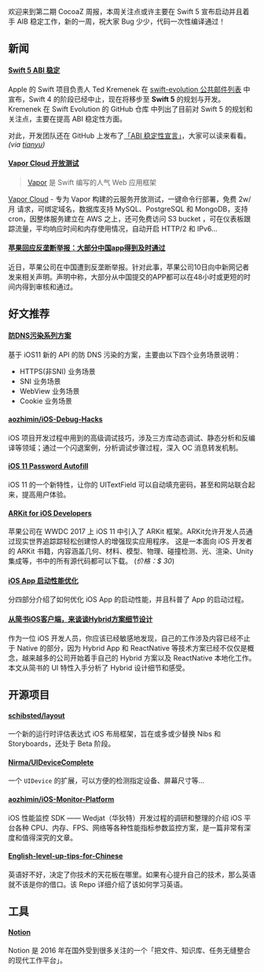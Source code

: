 欢迎来到第二期 CocoaZ 周报，本周关注点或许主要在 Swift 5 宣布启动并且着手 AIB 稳定工作，新的一周，祝大家 Bug 少少，代码一次性编译通过！

## 新闻 

#### [Swift 5 ABI 稳定 ](https://github.com/apple/swift-evolution#development-major-version--swift-50)

Apple 的 Swift 项目负责人 Ted Kremenek 在 [swift-evolution 公共邮件列表](https://link.juejin.im/?target=https%3A%2F%2Flists.swift.org%2Fpipermail%2Fswift-evolution%2FWeek-of-Mon-20170807%2F038645.html) 中宣布，Swift 4 的阶段已经中止，现在将移步至 **Swift 5** 的规划与开发。Kremenek 在 Swift Evolution 的 GitHub 仓库 中列出了目前对 Swift 5 的规划和关注点，主要在提高 ABI 稳定性方面。

对此，开发团队还在 GitHub 上发布了[「ABI 稳定性宣言」](https://link.juejin.im/?target=https%3A%2F%2Fgithub.com%2Fapple%2Fswift%2Fblob%2Fmaster%2Fdocs%2FABIStabilityManifesto.md)，大家可以读来看看。 *(via [tianyu](https://juejin.im/post/598bc44c51882548bd4dbab8))*


#### [Vapor Cloud 开放测试](https://medium.com/@qutheory/introducing-vapor-cloud-a-fast-and-reliable-cloud-service-9868e8c2e9d3)

> [Vapor](https://vapor.codes) 是 Swift 编写的人气 Web 应用框架

[Vapor Cloud](https://dashboard.vapor.cloud) - 专为 Vapor 构建的云服务开放测试，一键命令行部署，免费 2w/月 请求，可绑定域名，数据库支持 MySQL、PostgreSQL 和 MongoDB，支持 cron，因整体服务建立在 AWS 之上，还可免费访问 S3 bucket ，可在仪表板跟踪流量，平均响应时间和内存使用情况，自动开启 HTTP/2 和 IPv6... 

#### [苹果回应反垄断举报：大部分中国app得到及时通过](http://tech.ifeng.com/a/20170810/44661421_0.shtml)

近日，苹果公司在中国遭到反垄断举报。针对此事，苹果公司10日向中新网记者发来相关声明。声明中称，大部分从中国提交的APP都可以在48小时或更短的时间内得到审核和通过。

## 好文推荐 

#### [防DNS污染系列方案](https://github.com/ChenYilong/iOSBlog/tree/master/Tips/DNS%E6%B1%A1%E6%9F%93%E6%96%B9%E6%A1%88%E8%B0%83%E7%A0%94) 

基于 iOS11 新的 API 的防 DNS 污染的方案，主要由以下四个业务场景说明：

* HTTPS(非SNI) 业务场景 
* SNI 业务场景 
* WebView 业务场景 
* Cookie 业务场景 

#### [aozhimin/iOS-Debug-Hacks](https://github.com/aozhimin/iOS-Debug-Hacks)

iOS 项目开发过程中用到的高级调试技巧，涉及三方库动态调试、静态分析和反编译等领域；通过一个闪退案例，分析调试步骤过程，深入 OC 消息转发机制。

#### [iOS 11 Password Autofill](https://medium.com/anilvarghese/ios-11-password-autofill-e1c763015bc1)

iOS 11 的一个新特性，让你的 UITextField 可以自动填充密码，甚至和网站联合起来，提高用户体验。

#### [ARKit for iOS Developers](https://gumroad.com/l/QOIq)

苹果公司在 WWDC 2017 上 iOS 11 中引入了 ARKit 框架。ARKit允许开发人员通过现实世界追踪踪轻松创建惊人的增强现实应用程序。 这是一本面向 iOS 开发者的 ARKit 书籍，内容涵盖几何、材料、模型、物理、碰撞检测、光、渲染、Unity 集成等，书中的所有源代码都可以下载。 (*价格：$ 30*)

#### [iOS App 启动性能优化](https://mp.weixin.qq.com/s/Kf3EbDIUuf0aWVT-UCEmbA)

分四部分介绍了如何优化 iOS App 的启动性能，并且科普了 App 的启动过程。

#### [从简书iOS客户端，来谈谈Hybrid方案细节设计](http://www.jianshu.com/p/9c8552a87a3e)

作为一位 iOS 开发人员，你应该已经敏感地发现，自己的工作涉及内容已经不止于 Native 的部分，因为 Hybrid App 和 ReactNative 等技术方案已经不仅仅是概念，越来越多的公司开始着手自己的 Hybrid 方案以及 ReactNative 本地化工作。本文从简书的 UI 特性入手分析了 Hybrid 设计细节和感受。

## 开源项目

#### [schibsted/layout](https://github.com/schibsted/layout)

一个新的运行时评估表达式 iOS 布局框架，旨在或多或少替换 Nibs 和 Storyboards，还处于 Beta 阶段。

#### [Nirma/UIDeviceComplete](https://github.com/Nirma/UIDeviceComplete)

一个 `UIDevice` 的扩展，可以方便的检测指定设备、屏幕尺寸等...

#### [aozhimin/iOS-Monitor-Platform](https://github.com/aozhimin/iOS-Monitor-Platform)

iOS 性能监控 SDK —— Wedjat（华狄特）开发过程的调研和整理的介绍 iOS 平台各种 CPU、内存、FPS、网络等各种性能指标参数监控方案，是一篇非常有深度和值得深究的文章。

#### [English-level-up-tips-for-Chinese](https://github.com/byoungd/english-level-up-tips-for-Chinese)
英语好不好，决定了你技术的天花板在哪里。如果有心提升自己的技术，那么英语就不该是你的借口。该 Repo 详细介绍了该如何学习英语。


## 工具

#### [Notion](https://www.notion.so/)

Notion 是 2016 年在国外受到很多关注的一个「把文件、知识库、任务无缝整合的现代工作平台」。
